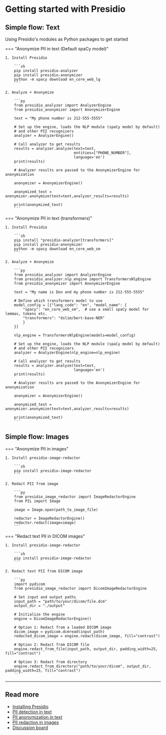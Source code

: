 # Getting started with Presidio

## Simple flow: Text

Using Presidio's modules as Python packages to get started

=== "Anonymize PII in text (Default spaCy model)"

    1. Install Presidio
        
        ```sh
        pip install presidio-analyzer
        pip install presidio-anonymizer
        python -m spacy download en_core_web_lg
        ```
    
    2. Analyze + Anonymize
    
        ```py
        from presidio_analyzer import AnalyzerEngine
        from presidio_anonymizer import AnonymizerEngine
        
        text = "My phone number is 212-555-5555"
        
        # Set up the engine, loads the NLP module (spaCy model by default) 
        # and other PII recognizers
        analyzer = AnalyzerEngine()
        
        # Call analyzer to get results
        results = analyzer.analyze(text=text,
                                   entities=["PHONE_NUMBER"],
                                   language='en')
        print(results)
        
        # Analyzer results are passed to the AnonymizerEngine for anonymization
        
        anonymizer = AnonymizerEngine()
        
        anonymized_text = anonymizer.anonymize(text=text,analyzer_results=results)
        
        print(anonymized_text)
        ```

=== "Anonymize PII in text (transformers)"

    1. Install Presidio
        
        ```sh
        pip install "presidio-analyzer[transformers]"
        pip install presidio-anonymizer
        python -m spacy download en_core_web_sm
        ```
    
    2. Analyze + Anonymize
    
        ```py
        from presidio_analyzer import AnalyzerEngine
        from presidio_analyzer.nlp_engine import TransformersNlpEngine
        from presidio_anonymizer import AnonymizerEngine
        
        text = "My name is Don and my phone number is 212-555-5555"
        
        # Define which transformers model to use
        model_config = [{"lang_code": "en", "model_name": {
            "spacy": "en_core_web_sm",  # use a small spaCy model for lemmas, tokens etc.
            "transformers": "dslim/bert-base-NER"
            }
        }]

        nlp_engine = TransformersNlpEngine(models=model_config)

        # Set up the engine, loads the NLP module (spaCy model by default) 
        # and other PII recognizers
        analyzer = AnalyzerEngine(nlp_engine=nlp_engine)
        
        # Call analyzer to get results
        results = analyzer.analyze(text=text,
                                   language='en')
        print(results)
        
        # Analyzer results are passed to the AnonymizerEngine for anonymization
        
        anonymizer = AnonymizerEngine()
        
        anonymized_text = anonymizer.anonymize(text=text,analyzer_results=results)
        
        print(anonymized_text)
        ```

## Simple flow: Images

=== "Anonymize PII in images"

    1. Install presidio-image-redactor
    
        ```sh
        pip install presidio-image-redactor
        ```
       
    2. Redact PII from image
    
        ```py
        from presidio_image_redactor import ImageRedactorEngine
        from PIL import Image
        
        image = Image.open(path_to_image_file)
        
        redactor = ImageRedactorEngine()
        redactor.redact(image=image)
        ```

=== "Redact text PII in DICOM images"

    1. Install presidio-image-redactor
    
        ```sh
        pip install presidio-image-redactor
        ```
       
    2. Redact text PII from DICOM image
    
        ```py
        import pydicom
        from presidio_image_redactor import DicomImageRedactorEngine

        # Set input and output paths
        input_path = "path/to/your/dicom/file.dcm"
        output_dir = "./output"

        # Initialize the engine
        engine = DicomImageRedactorEngine()

        # Option 1: Redact from a loaded DICOM image
        dicom_image = pydicom.dcmread(input_path)
        redacted_dicom_image = engine.redact(dicom_image, fill="contrast")

        # Option 2: Redact from DICOM file
        engine.redact_from_file(input_path, output_dir, padding_width=25, fill="contrast")

        # Option 3: Redact from directory
        engine.redact_from_directory("path/to/your/dicom", output_dir, padding_width=25, fill="contrast")
        ```
---

## Read more

- [Installing Presidio](installation.md)
- [PII detection in text](analyzer/index.md)
- [PII anonymization in text](anonymizer/index.md)
- [PII redaction in images](image-redactor/index.md)
- [Discussion board](https://github.com/microsoft/presidio/discussions)
